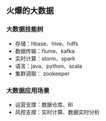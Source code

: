## 火爆的大数据 

### 大数据技能树

- 存储：hbase、hive、hdfs
- 数据传输：flume、kafka
- 实时计算：storm、spark
- 语言：java、python、scala
- 集群调取： zookeeper


### 大数据应用场景
- 运营支撑：数据仓库、BI
- 风控支撑：实时计算、数据实时分析


